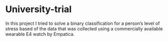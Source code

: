 # University-trial

In this project I tried to solve a binary classification for a person’s level of stress based of the data that was collected using a commercially available wearable E4 watch by Empatica.
